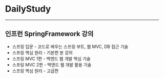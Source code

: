 # DailyStudy
***
## 인프런 SpringFramework 강의 
* 스프링 입문 - 코드로 배우는 스프링 부트, 웹 MVC, DB 접근 기술
* 스프링 핵심 원리 - 기본편 본 강의 
* 스프링 MVC 1편 - 백엔드 웹 개발 핵심 기술
* 스프링 MVC 2편 - 백엔드 웹 개발 활용 기술
* 스프링 핵심 원리 - 고급편